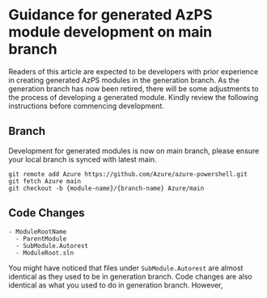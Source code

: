 # Guidance for generated AzPS module development on main branch
Readers of this article are expected to be developers with prior experience in creating generated AzPS modules in the generation branch. As the generation branch has now been retired, there will be some adjustments to the process of developing a generated module. Kindly review the following instructions before commencing development. 

## Branch
Development for generated modules is now on main branch, please ensure your local branch is synced with latest main.
```
git remote add Azure https://github.com/Azure/azure-powershell.git
git fetch Azure main
git checkout -b {module-name}/{branch-name} Azure/main
```

## Code Changes
````
- ModuleRootName
  - ParentModule
  - SubModule.Autorest
  - ModuleRoot.sln
````
You might have noticed that files under `SubModule.Autorest` are almost identical as they used to be in generation branch. Code changes are also identical as what you used to do in generation branch.
However, 